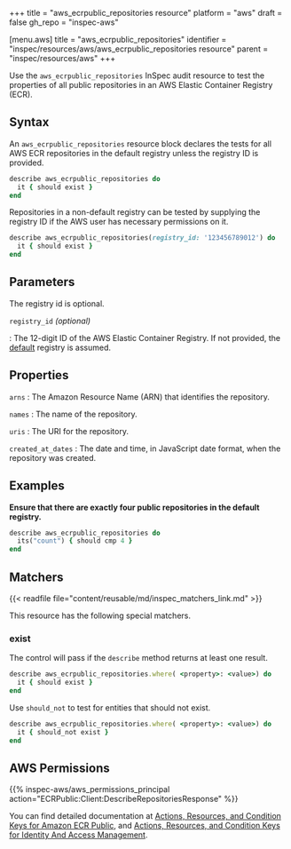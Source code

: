 +++
title = "aws_ecrpublic_repositories resource"
platform = "aws"
draft = false
gh_repo = "inspec-aws"

[menu.aws]
title = "aws_ecrpublic_repositories"
identifier = "inspec/resources/aws/aws_ecrpublic_repositories resource"
parent = "inspec/resources/aws"
+++

Use the `aws_ecrpublic_repositories` InSpec audit resource to test the properties of all public repositories in an AWS Elastic Container Registry (ECR).

## Syntax

An `aws_ecrpublic_repositories` resource block declares the tests for all AWS ECR repositories in the default registry unless the registry ID is provided.

```ruby
describe aws_ecrpublic_repositories do
  it { should exist }
end
```

Repositories in a non-default registry can be tested by supplying the registry ID if the AWS user has necessary permissions on it.

```ruby
describe aws_ecrpublic_repositories(registry_id: '123456789012') do
  it { should exist }
end
```

## Parameters

The registry id is optional.

`registry_id` _(optional)_

: The 12-digit ID of the AWS Elastic Container Registry. If not provided, the [default](https://docs.aws.amazon.com/AmazonECRPublic/latest/APIReference/API_DescribeRepositories.html) registry is assumed.

## Properties

`arns`
: The Amazon Resource Name (ARN) that identifies the repository.

`names`
: The name of the repository.

`uris`
: The URI for the repository.

`created_at_dates`
: The date and time, in JavaScript date format, when the repository was created.

## Examples

**Ensure that there are exactly four public repositories in the default registry.**

```ruby
describe aws_ecrpublic_repositories do
  its("count") { should cmp 4 }
end
```

## Matchers

{{< readfile file="content/reusable/md/inspec_matchers_link.md" >}}

This resource has the following special matchers.

### exist

The control will pass if the `describe` method returns at least one result.

```ruby
describe aws_ecrpublic_repositories.where( <property>: <value>) do
  it { should exist }
end
```

Use `should_not` to test for entities that should not exist.

```ruby
describe aws_ecrpublic_repositories.where( <property>: <value>) do
  it { should_not exist }
end
```

## AWS Permissions

{{% inspec-aws/aws_permissions_principal action="ECRPublic:Client:DescribeRepositoriesResponse" %}}

You can find detailed documentation at [Actions, Resources, and Condition Keys for Amazon ECR Public](https://docs.aws.amazon.com/AmazonECRPublic/latest/APIReference/API_Repository.html), and [Actions, Resources, and Condition Keys for Identity And Access Management](https://docs.aws.amazon.com/IAM/latest/UserGuide/list_identityandaccessmanagement.html).
